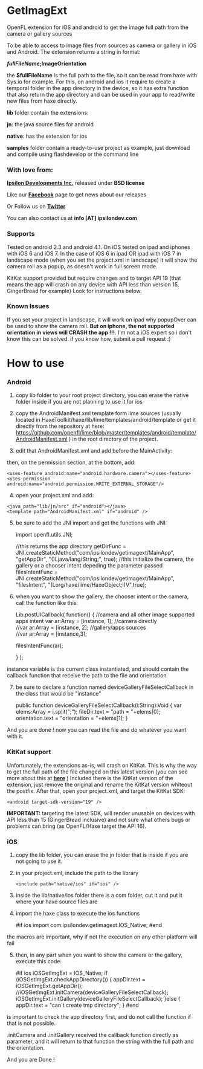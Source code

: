 GetImagExt
==========

OpenFL extension for iOS and android to get the image full path from the camera or gallery sources

To be able to access to image files from sources as camera or gallery in iOS and Android. The extension returns a string in format:

**$fullFileName;$ImageOrientation**

the **$fullFileName** is the full path to the file, so it can be read from haxe with Sys.io for example. For this, on android and ios it require to create a temporal folder in the app directory in the device, so it has extra function that also return the app directory and can be used in your app to read/write new files from haxe directly.

**lib** folder contain the extensions:

**jn**: the java source files for android

**native**: has the extension for ios

**samples** folder contain a ready-to-use project as example, just download and compile using flashdevelop or the command line

### With love from:

**[Ipsilon Developments Inc.](http://www.ipsilondev.com)** released under **BSD license**

Like our **[Facebook](http://www.facebook.com/ipsilondev)** page to get news about our releases

Or Follow us on **[Twitter](https://twitter.com/ipsilondev)**

You can also contact us at **info [AT] ipsilondev.com**

### Supports

Tested on android 2.3 and android 4.1. On iOS tested on ipad and iphones with iOS 6 and iOS 7.
In the case of iOS 6 in ipad OR ipad with iOS 7 in landscape mode (when you set the project.xml in landscape) it will show the camera roll as a popup, as doesn't work in full screen mode.

KitKat support provided but require changes and to target API 19 (that means the app will crash on any device with API less than version 15, GingerBread for example) Look for instructions below.

### Known Issues

If you set your project in landscape, it will work on ipad why popupOver can be used to show the camera roll.
**But on iphone, the not supported orientation in views will CRASH the app !!!**. I'm not a iOS expert so i don't know this can be solved. if you know how, submit a pull request :)


How to use
==========

### Android

1) copy lib folder to your root project directory, you can erase the native folder inside if you are not planning to use it for ios

2) copy the AndroidManifest.xml template form lime sources (usually located in HaxeToolkit/haxe/lib/lime/templates/android/template or get it directly from the repository at here: https://github.com/openfl/lime/blob/master/templates/android/template/AndroidManifest.xml ) in the root directory of the project.

3) edit that AndroidManifest.xml and add before the MainActivity:

	<activity android:name="com.ipsilondev.getimagext.IntentManagerZ" android:screenOrientation="portrait" android:configChanges="locale"></activity>

then, on the permission section, at the bottom, add:

	<uses-feature android:name="android.hardware.camera"></uses-feature>
	<uses-permission android:name="android.permission.WRITE_EXTERNAL_STORAGE"/> 


4) open your project.xml and add:

<!-- including java files for the android extension -->
	<java path="lib/jn/src" if="android"></java>
	<template path="AndroidManifest.xml" if="android" />

5) be sure to add the JNI import and get the functions with JNI:

	import openfl.utils.JNI;

	//this returns the app directory
	getDirFunc = JNI.createStaticMethod("com/ipsilondev/getimagext/MainApp", "getAppDir", "()Ljava/lang/String;", true);
	//this initialize the camera, the gallery or a chooser intent depeding the parameter passed
	filesIntentFunc = JNI.createStaticMethod("com/ipsilondev/getimagext/MainApp", "filesIntent", "(Lorg/haxe/lime/HaxeObject;I)V",true);

6) when you want to show the gallery, the chooser intent or the camera, call the function like this:

	Lib.postUICallback( function()
	{
	//camera and all other image supported apps intent
	var ar:Array<Dynamic> = [instance, 1];
	//camera directly	
	//var ar:Array<Dynamic> = [instance, 2];
	//gallery/apps sources	
	//var ar:Array<Dynamic> = [instance,3];
	
	filesIntentFunc(ar);
	
	} );
		
instance variable is the current class instantiated, and should contain the callback function that receive the path to the file and orientation

7) be sure to declare a function named deviceGalleryFileSelectCallback in the class that would be "instance" 

	public function deviceGalleryFileSelectCallback(i:String):Void {
		var elems:Array<String> = i.split(";");
		fileDir.text = "path = "+elems[0];
		orientation.text = "orientation = "+elems[1];
	}
	
And you are done ! now you can read the file and do whatever you want with it.

### KitKat support

Unfortunately, the extensions as-is, will crash on KitKat. This is why the way to get the full path of the file changed on this latest version (you can see more about this at **[here](http://stackoverflow.com/questions/20067508/get-real-path-from-uri-android-kitkat-new-storage-access-framework)** )
Included there is the KitKat version of the extension, just remove the original and rename the KitKat version whiteout the postfix.
After that, open your project.xml, and target the KitKat SDK:

	<android target-sdk-version="19" />
	
**IMPORTANT:** targeting the latest SDK, will render unusable on devices with API less than 15 (GingerBread inclusive) and not sure what others bugs or problems can bring (as OpenFL/Haxe target the API 16).

### iOS

1) copy the lib folder, you can erase the jn folder that is inside if you are not going to use it.

2) in your project.xml, include the path to the library

       <include path="native/ios" if="ios" />

3) inside the lib/native/ios folder there is a com folder, cut it and put it where your haxe source files are

4) import the haxe class to execute the ios functions

	#if ios
	import com.ipsilondev.getimagext.IOS_Native;
	#end

the macros are important, why if not the execution on any other platform will fail

5) then, in any part when you want to show the camera or the gallery, execute this code:

	#if ios
	iOSGetImgExt = IOS_Native;
    	if (iOSGetImgExt.checkAppDirectory()) {
			appDir.text = iOSGetImgExt.getAppDir();
			//iOSGetImgExt.initCamera(deviceGalleryFileSelectCallback);
			iOSGetImgExt.initGallery(deviceGalleryFileSelectCallback);
		}else {
			appDir.text = "can´t create tmp directory";
	}
	#end

is important to check the app directory first, and do not call the function if that is not possible.

.initCamera and .initGallery received the callback function directly as parameter, and it will return to that function the string with the full path and the orientation.

And you are Done !
